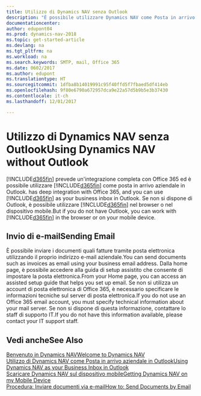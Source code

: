 ```yaml
---
title: Utilizzo di Dynamics NAV senza Outlook
description: "È possibile utilizzare Dynamics NAV come Posta in arrivo aziendale in Outlook perché è possibile integrarlo con Office 365; tuttavia, è anche possibile non utilizzare Outlook e usare invece un browser o il dispositivo mobile."
documentationcenter: 
author: edupont04
ms.prod: dynamics-nav-2018
ms.topic: get-started-article
ms.devlang: na
ms.tgt_pltfrm: na
ms.workload: na
ms.search.keywords: SMTP, mail, Office 365
ms.date: 0602/2017
ms.author: edupont
ms.translationtype: HT
ms.sourcegitcommit: 1dfba8b14019991c95f40ffd5f7fbaed5df414eb
ms.openlocfilehash: 9f80e6790a672957dca9e22a57d5b9b5e3b37430
ms.contentlocale: it-ch
ms.lasthandoff: 12/01/2017

---
```

# <a name="using-dynamics-nav-without-outlook"></a><span data-ttu-id="33531-103">Utilizzo di Dynamics NAV senza Outlook</span><span class="sxs-lookup"><span data-stu-id="33531-103">Using Dynamics NAV without Outlook</span></span>
[!INCLUDE[d365fin](includes/d365fin_md.md)]<span data-ttu-id="33531-104"> prevede un'integrazione completa con Office 365 ed è possibile utilizzare [!INCLUDE[d365fin](includes/d365fin_md.md)] come posta in arrivo aziendale in Outlook.</span><span class="sxs-lookup"><span data-stu-id="33531-104"> has deep integration with Office 365, and you can use [!INCLUDE[d365fin](includes/d365fin_md.md)] as your business inbox in Outlook.</span></span> <span data-ttu-id="33531-105">Se non si dispone di Outlook, è possibile utilizzare [!INCLUDE[d365fin](includes/d365fin_md.md)] nel browser o nel dispositivo mobile.</span><span class="sxs-lookup"><span data-stu-id="33531-105">But if you do not have Outlook, you can work with [!INCLUDE[d365fin](includes/d365fin_md.md)] in the browser or on your mobile device.</span></span>  

## <a name="sending-email"></a><span data-ttu-id="33531-106">Invio di e-mail</span><span class="sxs-lookup"><span data-stu-id="33531-106">Sending Email</span></span>
<span data-ttu-id="33531-107">È possibile inviare i documenti quali fatture tramite posta elettronica utilizzando il proprio indirizzo e-mail aziendale.</span><span class="sxs-lookup"><span data-stu-id="33531-107">You can send documents such as invoices as email using your business email address.</span></span> <span data-ttu-id="33531-108">Dalla home page, è possibile accedere alla guida di setup assistito che consente di impostare la posta elettronica.</span><span class="sxs-lookup"><span data-stu-id="33531-108">From your Home page, you can access an assisted setup guide that helps you set up email.</span></span> <span data-ttu-id="33531-109">Se non si utilizza un account di posta elettronica di Office 365, è necessario specificare le informazioni tecniche sul server di posta elettronica.</span><span class="sxs-lookup"><span data-stu-id="33531-109">If you do not use an Office 365 email account, you must specify technical information about your mail server.</span></span> <span data-ttu-id="33531-110">Se non si dispone di questa informazione, contattare lo staff di supporto IT.</span><span class="sxs-lookup"><span data-stu-id="33531-110">If you do not have this information available, please contact your IT support staff.</span></span>  


## <a name="see-also"></a><span data-ttu-id="33531-111">Vedi anche</span><span class="sxs-lookup"><span data-stu-id="33531-111">See Also</span></span>
[<span data-ttu-id="33531-112">Benvenuto in Dynamics NAV</span><span class="sxs-lookup"><span data-stu-id="33531-112">Welcome to Dynamics NAV</span></span>](index.md)  
[<span data-ttu-id="33531-113">Utilizzo di Dynamics NAV come Posta in arrivo aziendale in Outlook</span><span class="sxs-lookup"><span data-stu-id="33531-113">Using Dynamics NAV as your Business Inbox in Outlook</span></span>](madeira-outlook.md)  
[<span data-ttu-id="33531-114">Scaricare Dynamics NAV sul dispositivo mobile</span><span class="sxs-lookup"><span data-stu-id="33531-114">Getting Dynamics NAV on my Mobile Device</span></span>](install-mobile-app.md)  
[<span data-ttu-id="33531-115">Procedura: Inviare documenti via e-mail</span><span class="sxs-lookup"><span data-stu-id="33531-115">How to: Send Documents by Email</span></span>](ui-how-send-documents-email.md)

